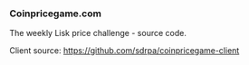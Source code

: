 ### Coinpricegame.com

The weekly Lisk price challenge - source code.

Client source: https://github.com/sdrpa/coinpricegame-client 
